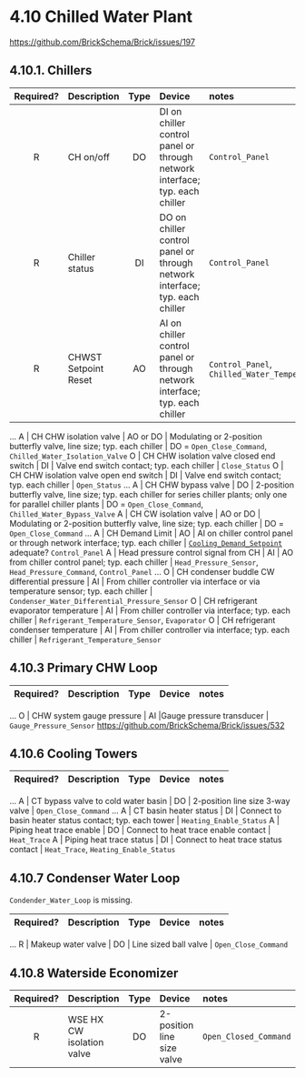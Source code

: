 # 4.10 Chilled Water Plant

https://github.com/BrickSchema/Brick/issues/197

## 4.10.1. Chillers

Required? | Description | Type | Device | notes
:-: | :- | :-: | :- | :-
R | CH on/off | DO | DI on chiller control panel or through network interface; typ. each chiller | `Control_Panel`
R |	Chiller status | DI | DO on chiller control panel or through network interface; typ. each chiller | `Control_Panel`
R | CHWST Setpoint Reset | AO | AI on chiller control panel or through network interface; typ. each chiller | `Control_Panel`, `Chilled_Water_Temperature_Reset_Setpoint`
...
A | CH CHW isolation valve | AO or DO | Modulating or 2-position butterfly valve, line size; typ. each chiller | DO = `Open_Close_Command`, `Chilled_Water_Isolation_Valve`
O	| CH CHW isolation valve closed end switch | DI | Valve end switch contact; typ. each chiller | `Close_Status`
O	| CH CHW isolation valve open end switch | DI | Valve end switch contact; typ. each chiller | `Open_Status`
...
A | CH CHW bypass valve | DO | 2-position butterfly valve, line size; typ. each chiller for series chiller plants; only one for parallel chiller plants | DO = `Open_Close_Command`, `Chilled_Water_Bypass_Valve`
A | CH CW isolation valve | AO or DO | Modulating or 2-position butterfly valve, line size; typ. each chiller | DO = `Open_Close_Command`
...
A	| CH Demand Limit	| AO | AI on chiller control panel or through network interface; typ. each chiller | [`Cooling_Demand_Setpoint`](https://brickschema.org/ontology/Nightly/classes/Cooling_Demand_Setpoint) adequate? `Control_Panel`
A | Head pressure control signal from CH | AI | AO from chiller control panel; typ. each chiller | `Head_Pressure_Sensor`, `Head_Pressure_Command`, `Control_Panel`
...
O | CH condenser buddle CW differential pressure | AI | From chiller controller via interface or via temperature sensor; typ. each chiller | `Condenser_Water_Differential_Pressure_Sensor`
O | CH refrigerant evaporator temperature | AI | From chiller controller via interface; typ. each chiller | `Refrigerant_Temperature_Sensor`, `Evaporator`
O | CH refrigerant condenser temperature | AI | From chiller controller via interface; typ. each chiller | `Refrigerant_Temperature_Sensor`

## 4.10.3 Primary CHW Loop
Required? | Description | Type | Device | notes
:-: | :- | :-: | :- | :-
...
O	| CHW system gauge pressure | AI |Gauge pressure transducer | `Gauge_Pressure_Sensor` https://github.com/BrickSchema/Brick/issues/532

## 4.10.6 Cooling Towers
Required? | Description | Type | Device | notes
:-: | :- | :-: | :- | :-
...
A	| CT bypass valve to cold water basin | DO | 2-position line size 3-way valve | `Open_Close_Command`
...
A | CT basin heater status | DI | Connect to basin heater status contact; typ. each tower | `Heating_Enable_Status`
A	| Piping heat trace enable | DO | Connect to heat trace enable contact | `Heat_Trace`
A | Piping heat trace status | DI | Connect to heat trace status contact | `Heat_Trace`, `Heating_Enable_Status`

## 4.10.7 Condenser Water Loop
`Condender_Water_Loop` is missing.

Required? | Description | Type | Device | notes
:-: | :- | :-: | :- | :-
...
R | Makeup water valve | DO | Line sized ball valve | `Open_Close_Command`

## 4.10.8 Waterside Economizer
Required? | Description | Type | Device | notes
:-: | :- | :-: | :- | :-
R	| WSE HX CW isolation valve | DO | 2-position line size valve | `Open_Closed_Command`
